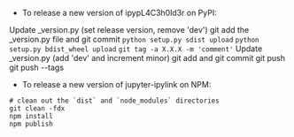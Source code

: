 - To release a new version of ipypL4C3h0ld3r on PyPI:

Update _version.py (set release version, remove 'dev')
git add the _version.py file and git commit
`python setup.py sdist upload`
`python setup.py bdist_wheel upload`
`git tag -a X.X.X -m 'comment'`
Update _version.py (add 'dev' and increment minor)
git add and git commit
git push
git push --tags

- To release a new version of jupyter-ipylink on NPM:

```
# clean out the `dist` and `node_modules` directories
git clean -fdx
npm install
npm publish
```